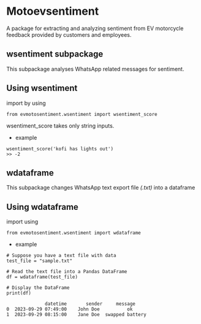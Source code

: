 # Motoevsentiment 
A package for extracting and analyzing sentiment from EV motorcycle feedback provided by customers and employees.

## wsentiment subpackage
This subpackage analyses WhatsApp related messages for sentiment.

## Using wsentiment

import by using
```
from evmotosentiment.wsentiment import wsentiment_score
```
wsentiment_score takes only string inputs.

- example

```
wsentiment_score('kofi has lights out')
>> -2
```

## wdataframe
This subpackage changes WhatsApp text export file *(.txt)* into a dataframe

## Using wdataframe

import using
```
from evmotosentiment.wsentiment import wdataframe
```

- example
```
# Suppose you have a text file with data
test_file = "sample.txt"

# Read the text file into a Pandas DataFrame
df = wdataframe(test_file)

# Display the DataFrame
print(df)

              datetime       sender     message
0  2023-09-29 07:49:00    John Doe          ok
1  2023-09-29 08:15:00    Jane Doe  swapped battery
```
